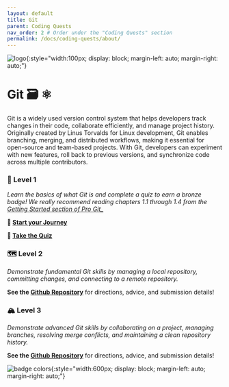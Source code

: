 ```yaml
---
layout: default
title: Git
parent: Coding Quests
nav_order: 2 # Order under the "Coding Quests" section
permalink: /docs/coding-quests/about/
---
```


![logo](git_pngs/git-badge.png){:style="width:100px; display: block; margin-left: auto; margin-right: auto;"}

# Git 🗃️ ⚛

Git is a widely used version control system that helps developers track changes in their code, collaborate efficiently, and manage project history. Originally created by Linus Torvalds for Linux development, Git enables branching, merging, and distributed workflows, making it essential for open-source and team-based projects. With Git, developers can experiment with new features, roll back to previous versions, and synchronize code across multiple contributors.

### 🔭 Level 1

_Learn the basics of what Git is and complete a quiz to earn a bronze badge! We really recommend reading chapters 1.1 through 1.4 from the [Getting Started section of Pro Git_](https://git-scm.com/book/en/v2/Getting-Started-About-Version-Control)_

**📄 [Start your Journey](https://docs.google.com/document/d/1MB07HfrhiKjTecpnNySINL_8FDOfMSxeA5G6w-24u20/edit?tab=t.0)**

**📝 [Take the Quiz](https://docs.google.com/forms/d/15YgyYPt2wQq9EFiWp_9f4xy8LbQ6RHYDU621r_4hgA4/edit)**

### 🗺️ Level 2

_Demonstrate fundamental Git skills by managing a local repository, committing changes, and connecting to a remote repository._

**See the [Github Repository](https://github.com/hajiix/git-level2)** for directions, advice, and submission details!

### 🏔️ Level 3

_Demonstrate advanced Git skills by collaborating on a project, managing branches, resolving merge conflicts, and maintaining a clean repository history._

**See the [Github Repository](https://github.com/hajiix/git-level3)** for directions, advice, and submission details!

![badge colors](git_pngs/git-badges.png){:style="width:600px; display: block; margin-left: auto; margin-right: auto;"}
